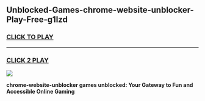 
## Unblocked-Games-chrome-website-unblocker-Play-Free-g1lzd
<h3>
<a href="https://premium76.site?title=chrome-website-unblocker&ref=18A1">CLICK TO PLAY</a></h3>
<hr>

<h3>
<a href="https://premium76.site?title=chrome-website-unblocker&ref=18A1">CLICK 2 PLAY</a>
  
</h3>

<a href="https://premium76.site?title=chrome-website-unblocker&ref=18A1"><img src="https://clearcache.store/games.png"></a>


**chrome-website-unblocker games unblocked: Your Gateway to Fun and Accessible Online Gaming**
